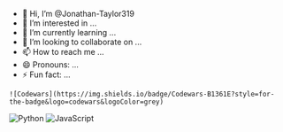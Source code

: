 - 👋 Hi, I’m @Jonathan-Taylor319
- 👀 I’m interested in ...
- 🌱 I’m currently learning ...
- 💞️ I’m looking to collaborate on ...
- 📫 How to reach me ...
- 😄 Pronouns: ...
- ⚡ Fun fact: ...

<!---
Jonathan-Taylor319/Jonathan-Taylor319 is a ✨ special ✨ repository because its `README.md` (this file) appears on your GitHub profile.
You can click the Preview link to take a look at your changes.
--->

	![Codewars](https://img.shields.io/badge/Codewars-B1361E?style=for-the-badge&logo=codewars&logoColor=grey)
![Python](https://img.shields.io/badge/python-3670A0?style=for-the-badge&logo=python&logoColor=ffdd54)
	![JavaScript](https://img.shields.io/badge/javascript-%23323330.svg?style=for-the-badge&logo=javascript&logoColor=%23F7DF1E)
